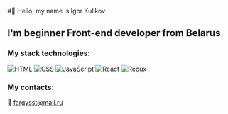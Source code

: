 #👋 Hello, my name is Igor Kulikov
## I'm beginner **Front-end developer** from Belarus
### My stack technologies:
![HTML](https://img.shields.io/badge/-HTML-black?style=for-the-badge&logo=html5)
![CSS](https://img.shields.io/badge/-CSS-black?style=for-the-badge&logo=css3)
![JavaScript](https://img.shields.io/badge/-JavaScript-black?style=for-the-badge&logo=JavaScript)
![React](https://img.shields.io/badge/-React-black?style=for-the-badge&logo=React)
![Redux](https://img.shields.io/badge/-Redux-black?style=for-the-badge&logo=Redux)
### My contacts:
:email: fargysst@mail.ru

